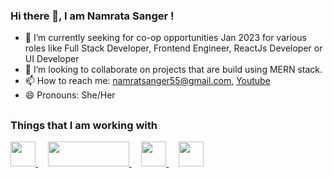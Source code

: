 ### Hi there 👋, I am Namrata Sanger ! 
 
- 🌱 I’m currently seeking for co-op opportunities Jan 2023 for various roles like Full Stack Developer, Frontend Engineer, ReactJs Developer or UI Developer
- 👯 I’m looking to collaborate on projects that are build using MERN stack. 
- 📫 How to reach me: namratsanger55@gmail.com, [Youtube](https://www.youtube.com/channel/UCGKceR68T4kBrSVpfjkRO7g/videos)
- 😄 Pronouns: She/Her
 
## <h3 align="left">Things that I am working with </h3>
<p align="left"> 
  <!-- react logo -->
  <a href="https://reactjs.org/docs/getting-started.html" target="_blank" rel="noreferrer"/> 
   <img src="https://upload.wikimedia.org/wikipedia/commons/thumb/a/a7/React-icon.svg/2300px-React-icon.svg.png" width="40"/ height="40"> </a>
  &nbsp&nbsp&nbsp
  
 <!-- node js -->
  <a href="https://nodejs.org/en/docs/" target="_blank" rel="noreferrer"/> 
   <img src="https://upload.wikimedia.org/wikipedia/commons/thumb/7/7e/Node.js_logo_2015.svg/2560px-Node.js_logo_2015.svg.png" width="130"/ height="40"/> 
  </a>
 &nbsp&nbsp&nbsp 
  
 <!-- material ui -->
  <a href="https://mui.com/material-ui/getting-started/installation/" target="_blank" rel="noreferrer"/> 
   <img src="https://mui.com/static/logo.png" width="40"/ height="40"> 
  </a>
  &nbsp&nbsp&nbsp 
  
  <!-- high charts -->
  <a href="https://www.highcharts.com/docs/index" target="_blank" rel="noreferrer"/> 
   <img src="https://wp-assets.highcharts.com/svg/logo2021.svg" width="40"/ height="40"> 
  </a>
  
</p>

<!--
**Namratasanger/Namratasanger** is a ✨ _special_ ✨ repository because its `README.md` (this file) appears on your GitHub profile.

Here are some ideas to get you started:

- 🔭 I’m currently working on expanding my
- 🤔 I’m looking for help with ...
- 💬 Ask me about ...

- ⚡ Fun fact: ...
-->

